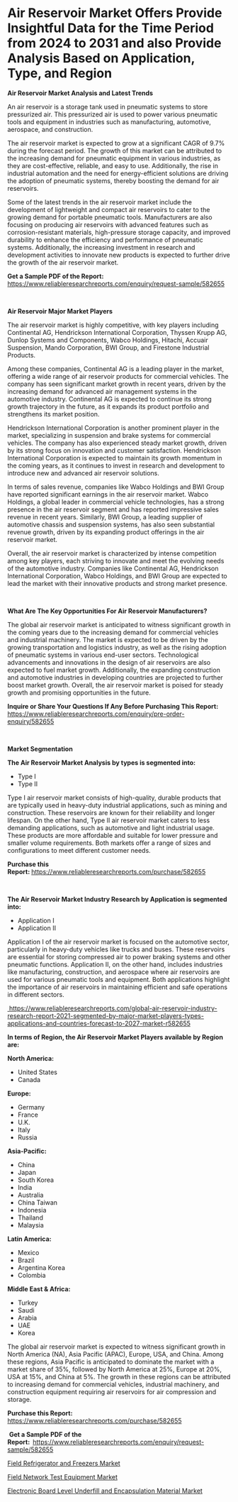<p><h1>Air Reservoir Market Offers Provide Insightful Data for the Time Period from 2024 to 2031 and also Provide Analysis Based on Application, Type, and Region</h1></p><p><strong>Air Reservoir Market Analysis and Latest Trends</strong></p>
<p><p>An air reservoir is a storage tank used in pneumatic systems to store pressurized air. This pressurized air is used to power various pneumatic tools and equipment in industries such as manufacturing, automotive, aerospace, and construction.</p><p>The air reservoir market is expected to grow at a significant CAGR of 9.7% during the forecast period. The growth of this market can be attributed to the increasing demand for pneumatic equipment in various industries, as they are cost-effective, reliable, and easy to use. Additionally, the rise in industrial automation and the need for energy-efficient solutions are driving the adoption of pneumatic systems, thereby boosting the demand for air reservoirs.</p><p>Some of the latest trends in the air reservoir market include the development of lightweight and compact air reservoirs to cater to the growing demand for portable pneumatic tools. Manufacturers are also focusing on producing air reservoirs with advanced features such as corrosion-resistant materials, high-pressure storage capacity, and improved durability to enhance the efficiency and performance of pneumatic systems. Additionally, the increasing investment in research and development activities to innovate new products is expected to further drive the growth of the air reservoir market.</p></p>
<p><strong>Get a Sample PDF of the Report:&nbsp;</strong> <a href="https://www.reliableresearchreports.com/enquiry/request-sample/582655">https://www.reliableresearchreports.com/enquiry/request-sample/582655</a></p>
<p>&nbsp;</p>
<p><strong>Air Reservoir Major Market Players</strong></p>
<p><p>The air reservoir market is highly competitive, with key players including Continental AG, Hendrickson International Corporation, Thyssen Krupp AG, Dunlop Systems and Components, Wabco Holdings, Hitachi, Accuair Suspension, Mando Corporation, BWI Group, and Firestone Industrial Products.</p><p>Among these companies, Continental AG is a leading player in the market, offering a wide range of air reservoir products for commercial vehicles. The company has seen significant market growth in recent years, driven by the increasing demand for advanced air management systems in the automotive industry. Continental AG is expected to continue its strong growth trajectory in the future, as it expands its product portfolio and strengthens its market position.</p><p>Hendrickson International Corporation is another prominent player in the market, specializing in suspension and brake systems for commercial vehicles. The company has also experienced steady market growth, driven by its strong focus on innovation and customer satisfaction. Hendrickson International Corporation is expected to maintain its growth momentum in the coming years, as it continues to invest in research and development to introduce new and advanced air reservoir solutions.</p><p>In terms of sales revenue, companies like Wabco Holdings and BWI Group have reported significant earnings in the air reservoir market. Wabco Holdings, a global leader in commercial vehicle technologies, has a strong presence in the air reservoir segment and has reported impressive sales revenue in recent years. Similarly, BWI Group, a leading supplier of automotive chassis and suspension systems, has also seen substantial revenue growth, driven by its expanding product offerings in the air reservoir market.</p><p>Overall, the air reservoir market is characterized by intense competition among key players, each striving to innovate and meet the evolving needs of the automotive industry. Companies like Continental AG, Hendrickson International Corporation, Wabco Holdings, and BWI Group are expected to lead the market with their innovative products and strong market presence.</p></p>
<p>&nbsp;</p>
<p><strong>What Are The Key Opportunities For Air Reservoir Manufacturers?</strong></p>
<p><p>The global air reservoir market is anticipated to witness significant growth in the coming years due to the increasing demand for commercial vehicles and industrial machinery. The market is expected to be driven by the growing transportation and logistics industry, as well as the rising adoption of pneumatic systems in various end-user sectors. Technological advancements and innovations in the design of air reservoirs are also expected to fuel market growth. Additionally, the expanding construction and automotive industries in developing countries are projected to further boost market growth. Overall, the air reservoir market is poised for steady growth and promising opportunities in the future.</p></p>
<p><strong>Inquire or Share Your Questions If Any Before Purchasing This Report:</strong> <a href="https://www.reliableresearchreports.com/enquiry/pre-order-enquiry/582655">https://www.reliableresearchreports.com/enquiry/pre-order-enquiry/582655</a></p>
<p>&nbsp;</p>
<p><strong>Market Segmentation</strong></p>
<p><strong>The Air Reservoir Market Analysis by types is segmented into:</strong></p>
<p><ul><li>Type I</li><li>Type II</li></ul></p>
<p><p>Type I air reservoir market consists of high-quality, durable products that are typically used in heavy-duty industrial applications, such as mining and construction. These reservoirs are known for their reliability and longer lifespan. On the other hand, Type II air reservoir market caters to less demanding applications, such as automotive and light industrial usage. These products are more affordable and suitable for lower pressure and smaller volume requirements. Both markets offer a range of sizes and configurations to meet different customer needs.</p></p>
<p><strong>Purchase this Report:&nbsp;</strong><a href="https://www.reliableresearchreports.com/purchase/582655">https://www.reliableresearchreports.com/purchase/582655</a></p>
<p>&nbsp;</p>
<p><strong>The Air Reservoir Market Industry Research by Application is segmented into:</strong></p>
<p><ul><li>Application I</li><li>Application II</li></ul></p>
<p><p>Application I of the air reservoir market is focused on the automotive sector, particularly in heavy-duty vehicles like trucks and buses. These reservoirs are essential for storing compressed air to power braking systems and other pneumatic functions. Application II, on the other hand, includes industries like manufacturing, construction, and aerospace where air reservoirs are used for various pneumatic tools and equipment. Both applications highlight the importance of air reservoirs in maintaining efficient and safe operations in different sectors.</p></p>
<p><a href="https://www.reliableresearchreports.com/global-air-reservoir-industry-research-report-2021-segmented-by-major-market-players-types-applications-and-countries-forecast-to-2027-market-r582655">&nbsp;https://www.reliableresearchreports.com/global-air-reservoir-industry-research-report-2021-segmented-by-major-market-players-types-applications-and-countries-forecast-to-2027-market-r582655</a></p>
<p><strong>In terms of Region, the Air Reservoir Market Players available by Region are:</strong></p>
<p>
    <p> <strong> North America: </strong>
        <ul>
            <li>United States</li>
            <li>Canada</li>
        </ul>
        </p> 
    <p> <strong> Europe: </strong>
        <ul>
            <li>Germany</li>
            <li>France</li>
            <li>U.K.</li>
            <li>Italy</li>
            <li>Russia</li>
        </ul>
        </p> 
    <p> <strong> Asia-Pacific: </strong>
        <ul>
            <li>China</li>
            <li>Japan</li>
            <li>South Korea</li>
            <li>India</li>
            <li>Australia</li>
            <li>China Taiwan</li>
            <li>Indonesia</li>
            <li>Thailand</li>
            <li>Malaysia</li>
        </ul>
        </p> 
    <p> <strong> Latin America: </strong>
        <ul>
            <li>Mexico</li>
            <li>Brazil</li>
            <li>Argentina Korea</li>
            <li>Colombia</li>
        </ul>
        </p> 
    <p> <strong> Middle East & Africa: </strong>
        <ul>
            <li>Turkey</li>
            <li>Saudi</li>
            <li>Arabia</li>
            <li>UAE</li>
            <li>Korea</li>
        </ul>
    </p>
    </p>
<p><p>The global air reservoir market is expected to witness significant growth in North America (NA), Asia Pacific (APAC), Europe, USA, and China. Among these regions, Asia Pacific is anticipated to dominate the market with a market share of 35%, followed by North America at 25%, Europe at 20%, USA at 15%, and China at 5%. The growth in these regions can be attributed to increasing demand for commercial vehicles, industrial machinery, and construction equipment requiring air reservoirs for air compression and storage.</p></p>
<p><strong>Purchase this Report: </strong><a href="https://www.reliableresearchreports.com/purchase/582655">https://www.reliableresearchreports.com/purchase/582655</a></p>
<p>&nbsp;<strong>Get a Sample PDF of the Report:&nbsp;&nbsp;</strong><a href="https://www.reliableresearchreports.com/enquiry/request-sample/582655">https://www.reliableresearchreports.com/enquiry/request-sample/582655</a></p>
<p><strong></strong></p>
<p><p><a href="https://github.com/mzurpwxu46/Market-Research-Report-List-1/blob/main/field-refrigerator-and-freezers-market.md">Field Refrigerator and Freezers Market</a></p><p><a href="https://github.com/BryanLittlebXfbG/Market-Research-Report-List-1/blob/main/field-network-test-equipment-market.md">Field Network Test Equipment Market</a></p><p><a href="https://github.com/avrinamou1/Market-Research-Report-List-1/blob/main/electronic-board-level-underfill-and-encapsulation-material-market.md">Electronic Board Level Underfill and Encapsulation Material Market</a></p></p>